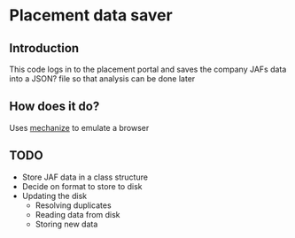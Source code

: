 # Placement data saver

## Introduction

This code logs in to the placement portal and saves the company JAFs data into a JSON? file so that analysis can be done later

## How does it do?

Uses [mechanize](http://wwwsearch.sourceforge.net/mechanize) to emulate a browser

## TODO

- Store JAF data in a class structure
- Decide on format to store to disk
- Updating the disk
  - Resolving duplicates
  - Reading data from disk
  - Storing new data
